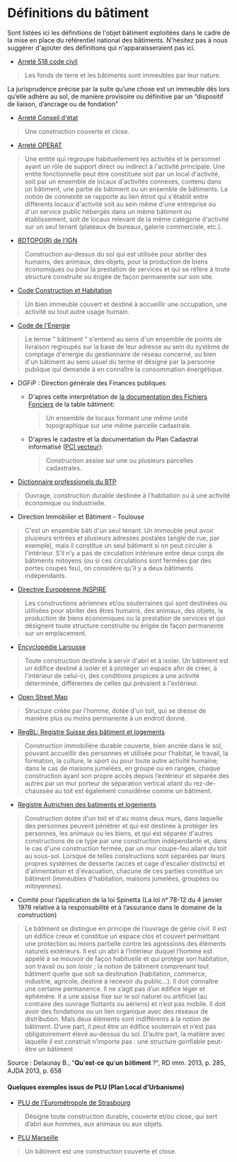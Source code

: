 # Définitions du bâtiment

Sont listées ici les définitions de l'objet bâtiment exploitées dans le cadre de la mise en place du référentiel national des bâtiments.
N'hésitez pas à nous suggérer d'ajouter des définitions qui n'apparaisseraient pas ici.

- [Arreté 518 code civil](https://www.legifrance.gouv.fr/codes/article_lc/LEGIARTI000006428617)
> Les fonds de terre et les bâtiments sont immeubles par leur nature.

La jurisprudence précise par la suite qu’une chose est un immeuble dès lors qu’elle adhère au sol, de manière provisoire ou définitive par un “dispositif de liaison, d’ancrage ou de fondation"

- [Arreté Conseil d'état](https://www.legifrance.gouv.fr/ceta/id/CETATEXT000027198430/)
> Une construction couverte et close.

- [Arreté OPERAT](https://www.legifrance.gouv.fr/jorf/id/JORFTEXT000041842389/)
> Une entité qui regroupe habituellement les activités et le personnel ayant un rôle de support direct ou indirect à l'activité principale. Une entité fonctionnelle peut être constituée soit par un local d'activité, soit par un ensemble de locaux d'activités connexes, contenu dans un bâtiment, une partie de bâtiment ou un ensemble de bâtiments. La notion de connexité se rapporte au lien étroit qui s'établit entre différents locaux d'activité soit au sein même d'une entreprise ou d'un service public hébergés dans un même bâtiment ou établissement, soit de locaux relevant de la même catégorie d'activité sur un seul tenant (plateaux de bureaux, galerie commerciale, etc.).

- [BDTOPO(R) de l'IGN](https://geoservices.ign.fr/sites/default/files/2021-07/DC_BDTOPO_3-0.pdf)

> Construction au-dessus du sol qui est utilisée pour abriter des humains, des animaux, des objets, pour
la production de biens économiques ou pour la prestation de services et qui se réfère à toute structure construite ou érigée de façon permanente sur son site.

- [Code Construction et Habitation](https://www.legifrance.gouv.fr/codes/article_lc/LEGIARTI000043976954)
> Un bien immeuble couvert et destiné à accueillir une occupation, une activité ou tout autre usage humain.

- [Code de l'Energie](https://www.legifrance.gouv.fr/codes/section_lc/LEGITEXT000023983208/LEGISCTA000032916048?dateVersion=21%2F03%2F2022&nomCode=&page=1&query=le+terme+batiment&searchField=ALL&tab_selection=code&typeRecherche=date&anchor=LEGIARTI000041693550#LEGIARTI000041693550)
> Le terme " bâtiment " s'entend au sens d'un ensemble de points de livraison regroupés sur la base de leur adresse au sein du système de comptage d'énergie du gestionnaire de réseau concerné, ou bien d'un bâtiment au sens usuel du terme et désigné par la personne publique qui demande à en connaître la consommation énergétique.

- DGFiP : Direction générale des Finances publiques
    - D'apres cette interprétation de [la documentation des Fichiers Fonciers](http://doc-datafoncier.cerema.fr/ff/doc_ffta/table/batiment/) de la table bâtiment:
    
      >  Un ensemble de locaux formant une même unité topographique sur une même parcelle cadastrale.

    - D'apres le cadastre et la documentation du Plan Cadastral informatisé ([PCI vecteur](https://www.data.gouv.fr/s/resources/plan-cadastral-informatise/20170906-150737/standard_edigeo_2013.pdf)):
    
      > Construction assise sur une ou plusieurs parcelles cadastrales. 
    
- [Dictionnaire professionels du BTP](https://www.editions-eyrolles.com/Dico-BTP/definition.html?id=955)
> Ouvrage, construction durable destinée à l'habitation ou à une activité économique ou industrielle.

- Direction Immobilier et Bâtiment - Toulouse
> C'est un ensemble bâti d'un seul tenant.
Un immeuble peut avoir plusieurs entrées et plusieurs adresses postales (angle de rue, par exemple), mais il constitue un seul bâtiment si on peut circuler à l'intérieur.
S’il n’y a pas de circulation intérieure entre deux corps de bâtiments mitoyens (ou si ces circulations sont fermées par des portes coupes feu), on considère qu'il y a deux bâtiments indépendants.

- [Directive Européenne INSPIRE](https://inspire.ec.europa.eu/id/document/tg/bu)
> Les constructions aériennes et/ou souterraines qui sont destinées ou utilisées pour abriter des êtres humains, des animaux, des objets, la production de biens économiques ou la prestation de services et qui désignent toute structure construite ou érigée de façon permanente sur un emplacement.

- [Encyclopédie Larousse](https://www.larousse.fr/encyclopedie/divers/b%C3%A2timent/26045#:~:text=Toute%20construction%20destin%C3%A9e%20%C3%A0%20servir,qui%20pr%C3%A9valent%20%C3%A0%20l'ext%C3%A9rieur.)
> Toute construction destinée à servir d'abri et à isoler.
Un bâtiment est un édifice destiné à isoler et à protéger un espace afin de créer, à l'intérieur de celui-ci, des conditions propices à une activité déterminée, différentes de celles qui prévalent à l'extérieur.

- [Open Street Map](https://wiki.openstreetmap.org/wiki/Key:building)
> Structure créée par l’homme, dotée d'un toit, qui se dresse de manière plus ou moins permanente à un endroit donné.

- [RegBL: Registre Suisse des bâtiment et logements](https://www.fedlex.admin.ch/eli/cc/2017/376/fr#art_2)
> Construction immobilière durable couverte, bien ancrée dans le sol, pouvant accueillir des personnes et utilisée pour l’habitat, le travail, la formation, la culture, le sport ou pour toute autre activité humaine; dans le cas de maisons jumelées, en groupe ou en rangée, chaque construction ayant son propre accès depuis l’extérieur et séparée des autres par un mur porteur de séparation vertical allant du rez-de-chaussée au toit est également considérée comme un bâtiment.

- [Registre Autrichien des batiments et logements](https://www.ris.bka.gv.at/GeltendeFassung.wxe?Abfrage=Bundesnormen&Gesetzesnummer=20003223)
> Construction dotée d'un toit et d'au moins deux murs, dans laquelle des personnes peuvent pénétrer et qui est destinée à protéger les personnes, les animaux ou les biens, et qui est séparée d'autres constructions de ce type par une construction indépendante et, dans le cas d'une construction fermée, par un mur coupe-feu allant du toit au sous-sol. Lorsque de telles constructions sont séparées par leurs propres systèmes de desserte (accès et cage d'escalier distincts) et d'alimentation et d'évacuation, chacune de ces parties constitue un bâtiment (immeubles d'habitation, maisons jumelées, groupées ou mitoyennes).

- Comité pour l’application de la loi Spinetta (La loi nᵒ 78-12 du 4 janvier 1978 relative à la responsabilité et à l’assurance dans le domaine de la construction) 

>  Le bâtiment se distingue en principe de l’ouvrage de génie civil. Il est un édifice creux et constitue un espace clos et couvert permettant une protection au moins partielle contre les agressions des éléments naturels extérieurs. Il est un abri à l’intérieur duquel l’homme est appelé à se mouvoir de façon habituelle et qui protège son habitation, son travail ou son loisir ; la notion de bâtiment comprenant tout bâtiment quelle que soit sa destination (habitation, commerce, industrie, agricole, destiné à recevoir du public…). Il doit connaître une certaine permanence. Il ne s’agit pas d’un édifice léger et éphémère. Il a une assise fixe sur le sol naturel ou artificiel (au contraire des ouvrage flottants ou aériens) et n’est pas mobile. Il doit avoir des fondations ou un lien organique avec des réseaux de distribution. Mais deux éléments sont indifférents à la notion de bâtiment. D’une part, il peut être un édifice souterrain et n’est pas obligatoirement élevé au-dessus du sol. D’autre part, la matière avec laquelle il est construit n’importe pas : une structure gonflable peut-être un bâtiment 

Source : Delaunay B., "𝐐𝐮'𝐞𝐬𝐭-𝐜𝐞 𝐪𝐮'𝐮𝐧 𝐛â𝐭𝐢𝐦𝐞𝐧𝐭 ?", RD imm. 2013, p. 285, AJDA 2013, p. 658

#### Quelques exemples issus de PLU (Plan Local d'Urbanisme)

- [PLU de l'Eurométropole de Strasbourg](https://www.strasbourg.eu/documents/976405/1570260/0/d0e8fe92-94a2-610f-5e82-1425bcd10f6c)
> Désigne toute construction durable, couverte et/ou close, qui sert d’abri aux hommes, aux animaux
ou aux objets.

- [PLU Marseille](https://www.ampmetropole.fr/sites/default/files/plu/PLUi_CT1_L_Reglement.pdf)
> Un bâtiment est une construction couverte et close.
